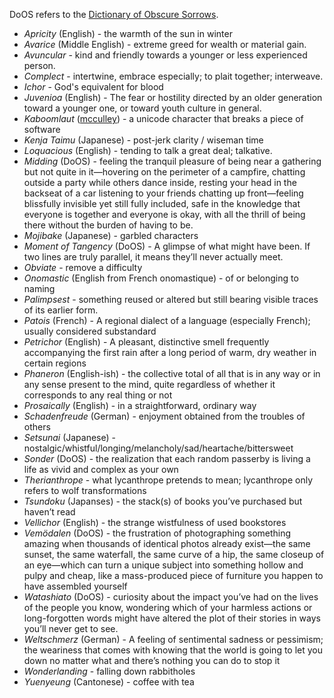 
DoOS refers to the [Dictionary of Obscure Sorrows](https://www.dictionaryofobscuresorrows.com/).

+ *Apricity* (English) - the warmth of the sun in winter
+ *Avarice* (Middle English) - extreme greed for wealth or material gain.
+ *Avuncular* - kind and friendly towards a younger or less experienced person.
+ *Complect* - intertwine, embrace especially; to plait together; interweave.
+ *Ichor* - God's equivalent for blood
+ *Juvenioa* (English) - The fear or hostility directed by an older generation toward a younger one, or toward youth culture in general.
+ *Kaboomlaut* ([mcculley](https://news.ycombinator.com/item?id=34461282)) - a unicode character that breaks a piece of software
+ *Kenja Taimu* (Japanese) - post-jerk clarity / wiseman time
+ *Loquacious* (English) - tending to talk a great deal; talkative.
+ *Midding* (DoOS) - feeling the tranquil pleasure of being near a gathering but not quite in it—hovering on the perimeter of a campfire, chatting outside a party while others dance inside, resting your head in the backseat of a car listening to your friends chatting up front—feeling blissfully invisible yet still fully included, safe in the knowledge that everyone is together and everyone is okay, with all the thrill of being there without the burden of having to be.
+ *Mojibake* (Japanese) - garbled characters
+ *Moment of Tangency* (DoOS) - A glimpse of what might have been.  If two lines are truly parallel, it means they’ll never actually meet.
+ *Obviate* - remove a difficulty
+ *Onomastic* (English from French onomastique) - of or belonging to naming
+ *Palimpsest* - something reused or altered but still bearing visible traces of its earlier form.
+ *Patois* (French) - A regional dialect of a language (especially French); usually considered substandard
+ *Petrichor* (English) - A pleasant, distinctive smell frequently accompanying the first rain after a long period of warm, dry weather in certain regions
+ *Phaneron* (English-ish) - the collective total of all that is in any way or in any sense present to the mind, quite regardless of whether it corresponds to any real thing or not
+ *Prosaically* (English) - in a straightforward, ordinary way
+ *Schadenfreude* (German) - enjoyment obtained from the troubles of others
+ *Setsunai* (Japanese) - nostalgic/whistful/longing/melancholy/sad/heartache/bittersweet
+ *Sonder* (DoOS) - the realization that each random passerby is living a life as vivid and complex as your own
+ *Therianthrope* - what lycanthrope pretends to mean; lycanthrope only refers to wolf transformations
+ *Tsundoku* (Japanses) - the stack(s) of books you’ve purchased but haven’t read
+ *Vellichor* (English) - the strange wistfulness of used bookstores
+ *Vemödalen* (DoOS) - the frustration of photographing something amazing when thousands of identical photos already exist—the same sunset, the same waterfall, the same curve of a hip, the same closeup of an eye—which can turn a unique subject into something hollow and pulpy and cheap, like a mass-produced piece of furniture you happen to have assembled yourself
+ *Watashiato* (DoOS) - curiosity about the impact you’ve had on the lives of the people you know, wondering which of your harmless actions or long-forgotten words might have altered the plot of their stories in ways you’ll never get to see.
+ *Weltschmerz* (German) - A feeling of sentimental sadness or pessimism; the weariness that comes with knowing that the world is going to let you down no matter what and there’s nothing you can do to stop it
+ *Wonderlanding* - falling down rabbitholes
+ *Yuenyeung* (Cantonese) - coffee with tea
